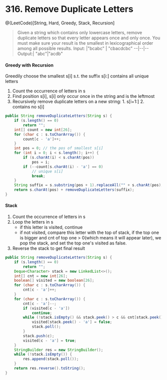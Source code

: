 # 316. Remove Duplicate Letters
@(LeetCode)[String, Hard, Greedy, Stack, Recursion]

> Given a string which contains only lowercase letters, remove duplicate letters so that every letter appears once and only once. You must make sure your result is the smallest in lexicographical order among all possible results.
> Input: |"bcabc" | "cbacdcbc"
> --|--|--
> Output:| "abc"|"acdb"

#### Greedy with Recursion
Greedily choose the smallest s[i] s.t. the suffix s[i:] contains all unique letters
1. Count the occurrence of letters in s
2. Find position s[i], s[i] only occur once in the string and is the leftmost 
3. Recursively remove duplicate letters on a new string: 1. s[i+1:] 2. contains no s[i]

```java
public String removeDuplicateLetters(String s) {
    if (s.length() == 0)
        return "";
    int[] count = new int[26];
    for (char c : s.toCharArray()) {
        count[c - 'a']++;
    }
    int pos = 0; // the pos of smallest s[i]
    for (int i = 0; i < s.length(); i++) {
        if (s.charAt(i) < s.charAt(pos))
            pos = i;
        if (--count[s.charAt(i) - 'a'] == 0)
            // unique s[i]
            break;
    }
    String suffix = s.substring(pos + 1).replaceAll("" + s.charAt(pos), "");
    return s.charAt(pos) + removeDuplicateLetters(suffix);
}
```

#### Stack
1. Count the occurrence of letters in s
2. Loop the letters in s
	-  if this letter is visited, continue
	-  if not visited, compare this letter with the top of stack, if the top one is bigger and cnt of top one > 0(which means it will appear later), we pop the stack, and set the top one's visited as false.
3. Reverse the stack to get final result

```java
public String removeDuplicateLetters(String s) {
    if (s.length() == 0)
        return "";
    Deque<Character> stack = new LinkedList<>();
    int[] cnt = new int[26];
    boolean[] visited = new boolean[26];
    for (char c : s.toCharArray()) {
        cnt[c - 'a']++;
    }
    for (char c : s.toCharArray()) {
        cnt[c - 'a']--;
        if (visited[c - 'a'])
            continue;
        while (!stack.isEmpty() && stack.peek() > c && cnt[stack.peek() - 'a'] > 0) {
            visited[stack.peek() - 'a'] = false;
            stack.poll();
        }
        stack.push(c);
        visited[c - 'a'] = true;
    }
    StringBuilder res = new StringBuilder();
    while (!stack.isEmpty()) {
        res.append(stack.poll());
    }
    return res.reverse().toString();
}
```